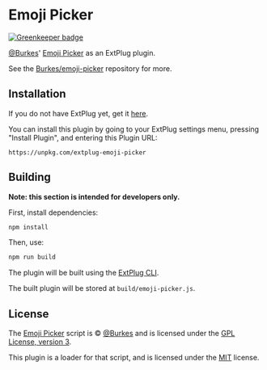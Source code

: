 # Emoji Picker

[![Greenkeeper badge](https://badges.greenkeeper.io/extplug/emoji-picker.svg)](https://greenkeeper.io/)

[@Burkes](https://github.com/Burkes)' [Emoji Picker](https://github.com/Burkes/emoji-picker)
as an ExtPlug plugin.

See the [Burkes/emoji-picker](https://github.com/Burkes/emoji-picker) repository
for more.

## Installation

If you do not have ExtPlug yet, get it [here](https://extplug.github.io).

You can install this plugin by going to your ExtPlug settings menu, pressing
"Install Plugin", and entering this Plugin URL:

```
https://unpkg.com/extplug-emoji-picker
```

## Building

**Note: this section is intended for developers only.**

First, install dependencies:

```bash
npm install
```

Then, use:

```bash
npm run build
```

The plugin will be built using the [ExtPlug CLI](https://github.com/extplug/extplug-cli).

The built plugin will be stored at `build/emoji-picker.js`.

## License

The [Emoji Picker](https://github.com/Burkes/emoji-picker) script is
© [@Burkes](https://github.com/Burkes) and is licensed under the
[GPL License, version 3](https://github.com/Burkes/emoji-picker/blob/master/LICENSE).

This plugin is a loader for that script, and is licensed under the
[MIT](./LICENSE) license.
